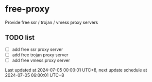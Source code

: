 
# free-proxy
Provide free ssr / trojan / vmess proxy servers


## TODO list
- [ ] add free ssr proxy server
- [ ] add free trojan proxy server
- [ ] add free vmess proxy server

Last updated at 2024-07-05 00:00:01 UTC+8, next update schedule at 2024-07-05 06:00:01 UTC+8

